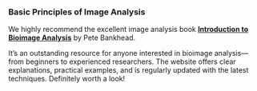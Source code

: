 ### Basic Principles of Image Analysis
We highly recommend the excellent image analysis book [**Introduction to Bioimage Analysis**](https://bioimagebook.github.io/index.html) by Pete Bankhead.

It’s an outstanding resource for anyone interested in bioimage analysis—from beginners to experienced researchers. The website offers clear explanations, practical examples, and is regularly updated with the latest techniques. Definitely worth a look!

